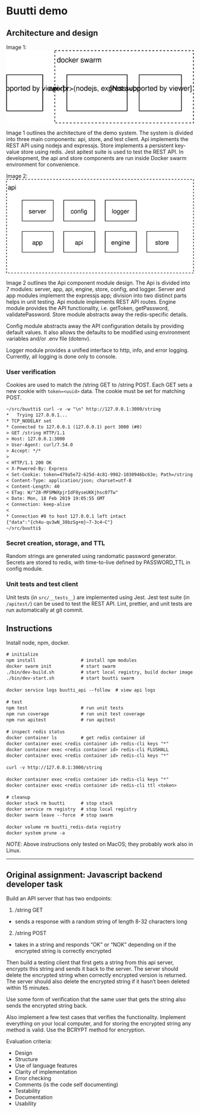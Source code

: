 # Buutti demo

## Architecture and design

Image 1: ![Architecture](/design/image1.svg 'Architecture')

Image 1 outlines the architecture of the demo system. The system is divided into three main components: api, store, and test client. Api implements the REST API using nodejs and expressjs. Store implements a persistent key-value store using redis. Jest apitest suite is used to test the REST API. In development, the api and store components are run inside Docker swarm environment for convenience.

Image 2: ![Design](/design/image2.svg 'Design')

Image 2 outlines the Api component module design. The Api is divided into 7 modules: server, app, api, engine, store, config, and logger. Server and app modules implement the expressjs app; division into two distinct parts helps in unit testing. Api module implements REST API routes. Engine module provides the API functionality, i.e. getToken, getPassword, validatePassword. Store module abstracts away the redis-specific details.

Config module abstracts away the API configuration details by providing default values. It also allows the defaults to be modified using environment variables and/or .env file (dotenv).

Logger module provides a unified interface to http, info, and error logging. Currently, all logging is done only to console.

### User verification

Cookies are used to match the /string GET to /string POST. Each GET sets a new cookie with `token=<uuid>` data. The cookie must be set for matching POST.

```
~/src/buutti$ curl -v -w "\n" http://127.0.0.1:3000/string
*   Trying 127.0.0.1...
* TCP_NODELAY set
* Connected to 127.0.0.1 (127.0.0.1) port 3000 (#0)
> GET /string HTTP/1.1
> Host: 127.0.0.1:3000
> User-Agent: curl/7.54.0
> Accept: */*
>
< HTTP/1.1 200 OK
< X-Powered-By: Express
< Set-Cookie: token=479a5e72-625d-4c81-9982-1030946bc63e; Path=/string
< Content-Type: application/json; charset=utf-8
< Content-Length: 40
< ETag: W/"28-MFSMWXpjrIdF8yseUKKjhsc07Tw"
< Date: Mon, 18 Feb 2019 19:05:55 GMT
< Connection: keep-alive
<
* Connection #0 to host 127.0.0.1 left intact
{"data":"{ch4u-qv3wN_38bzSg+m}~7-3c4~C"}
~/src/buutti$
```

### Secret creation, storage, and TTL

Random strings are generated using randomatic password generator. Secrets are stored to redis, with time-to-live defined by PASSWORD_TTL in config module.

### Unit tests and test client

Unit tests (in `src/__tests__`) are implemented using Jest. Jest test suite (in `/apitest/`) can be used to test the REST API. Lint, prettier, and unit tests are run automatically at git commit.

## Instructions

Install node, npm, docker.

```
# initialize
npm install                 # install npm modules
docker swarm init           # start swarm
./bin/dev-build.sh          # start local registry, build docker image
./bin/dev-start.sh          # start buutti swarm

docker service logs buutti_api --follow  # view api logs

# test
npm test                    # run unit tests
npm run coverage            # run unit test coverage
npm run apitest             # run apitest

# inspect redis status
docker container ls         # get redis container id
docker container exec <redis container id> redis-cli keys "*"
docker container exec <redis container id> redis-cli FLUSHALL
docker container exec <redis container id> redis-cli keys "*"

curl -v http://127.0.0.1:3000/string

docker container exec <redis container id> redis-cli keys "*"
docker container exec <redis container id> redis-cli ttl <token>

# cleanup
docker stack rm buutti      # stop stack
docker service rm registry  # stop local registry
docker swarm leave --force  # stop swarm

docker volume rm buutti_redis-data registry
docker system prune -a
```

_NOTE_: Above instructions only tested on MacOS; they probably work also in Linux.

---

## Original assignment: Javascript backend developer task

Build an API server that has two endpoints:

1. /string GET

- sends a response with a random string of length 8-32 characters long

2. /string POST

- takes in a string and responds “OK” or “NOK” depending on if the encrypted string is correctly encrypted

Then build a testing client that first gets a string from this api server, encrypts this string and sends it back to the server. The server should delete the encrypted string when correctly encrypted version is returned. The server should also delete the encrypted string if it hasn’t been deleted within 15 minutes.

Use some form of verification that the same user that gets the string also sends the encrypted string back.

Also implement a few test cases that verifies the functionality.
Implement everything on your local computer, and for storing the encrypted string any method is valid. Use the BCRYPT method for encryption.

Evaluation criteria:

- Design
- Structure
- Use of language features
- Clarity of implementation
- Error checking
- Comments (is the code self documenting)
- Testability
- Documentation
- Usability
